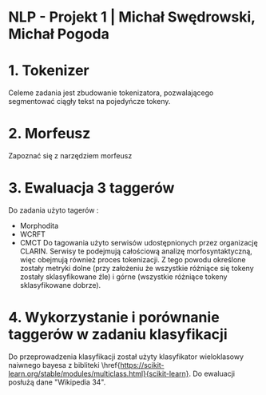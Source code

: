 # NLP - Projekt 1 | Michał Swędrowski, Michał Pogoda

# 1. Tokenizer
Celeme zadania jest zbudowanie tokenizatora, pozwalającego segmentować ciągły tekst na pojedyńcze tokeny. 

# 2. Morfeusz
Zapoznać się z narzędziem morfeusz

# 3. Ewaluacja 3 taggerów
Do zadania użyto tagerów :
- Morphodita
- WCRFT
- CMCT
Do tagowania użyto serwisów udostępnionych przez organizację CLARIN. Serwisy te podejmują całościową analizę morfosyntaktyczną, więc obejmują również proces tokenizacji. Z tego powodu określone zostały metryki dolne (przy założeniu że wszystkie różniące się tokeny zostały sklasyfikowane źle) i górne (wszystkie różniące tokeny sklasyfikowane dobrze). 

# 4. Wykorzystanie i porównanie taggerów w zadaniu klasyfikacji
Do przeprowadzenia klasyfikacji został użyty klasyfikator wieloklasowy naiwnego bayesa z bibliteki \href{https://scikit-learn.org/stable/modules/multiclass.html}{scikit-learn}. Do ewaluacji posłużą dane "Wikipedia 34". 

